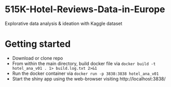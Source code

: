 # 515K-Hotel-Reviews-Data-in-Europe
Explorative data analysis &amp; ideation with Kaggle dataset

# Getting started

* Download or clone repo
* From within the main directory, build docker file via `docker build -t hotel_ana_v01 . 1> build.log.txt 2>&1`
* Run the docker container via `docker run -p 3838:3838 hotel_ana_v01`
* Start the shiny app using the web-browser visiting http://localhost:3838/




